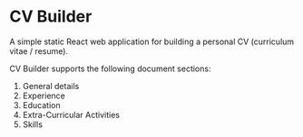 # CV Builder

A simple static React web application for building a personal CV (curriculum vitae / resume).

CV Builder supports the following document sections:
1. General details
2. Experience
3. Education
4. Extra-Curricular Activities
5. Skills
